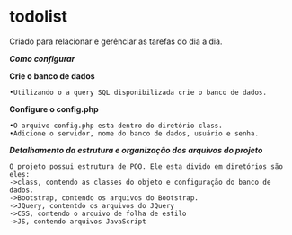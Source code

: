 # todolist
Criado para relacionar e gerênciar as tarefas do dia a dia.

_**Como configurar**_

**Crie o banco de dados**

	•Utilizando o a query SQL disponibilizada crie o banco de dados.

**Configure o config.php**

	•O arquivo config.php esta dentro do diretório class.
	•Adicione o servidor, nome do banco de dados, usuário e senha.

_**Detalhamento da estrutura e organização dos arquivos do projeto**_
	
	O projeto possui estrutura de POO. Ele esta divido em diretórios são eles: 
	->class, contendo as classes do objeto e configuração do banco de dados. 
	->Bootstrap, contendo os arquivos do Bootstrap.
	->JQuery, contentdo os arquivos do JQuery
	->CSS, contendo o arquivo de folha de estilo
	->JS, contendo arquivos JavaScript
	
